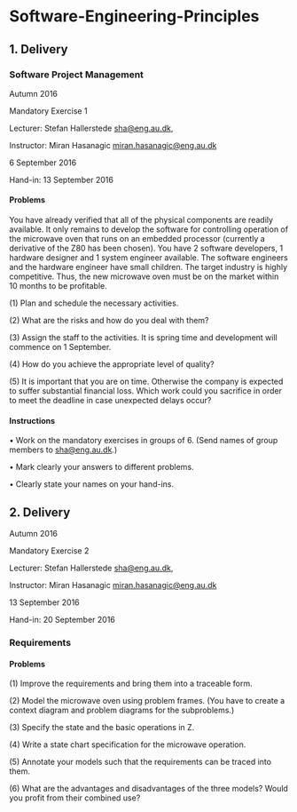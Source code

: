 # Software-Engineering-Principles

## 1. Delivery ##

### Software Project Management ###

Autumn 2016

Mandatory Exercise 1

Lecturer: Stefan Hallerstede <sha@eng.au.dk>,

Instructor: Miran Hasanagic <miran.hasanagic@eng.au.dk>

6 September 2016

Hand-in: 13 September 2016


#### Problems ####
You have already verified that all of the physical components are readily available. It only
remains to develop the software for controlling operation of the microwave oven that runs
on an embedded processor (currently a derivative of the Z80 has been chosen). You have
2 software developers, 1 hardware designer and 1 system engineer available. The software
engineers and the hardware engineer have small children. The target industry is highly
competitive. Thus, the new microwave oven must be on the market within 10 months to
be profitable.

(1) Plan and schedule the necessary activities.

(2) What are the risks and how do you deal with them?

(3) Assign the staff to the activities. It is spring time and development will commence on
1 September.

(4) How do you achieve the appropriate level of quality?

(5) It is important that you are on time. Otherwise the company is expected to suffer
substantial financial loss. Which work could you sacrifice in order to meet the deadline
in case unexpected delays occur?

#### Instructions ####
 
• Work on the mandatory exercises in groups of 6. (Send names of group members to
sha@eng.au.dk.)

• Mark clearly your answers to different problems.

• Clearly state your names on your hand-ins.

## 2. Delivery ##
Autumn 2016

Mandatory Exercise 2

Lecturer: Stefan Hallerstede <sha@eng.au.dk>,

Instructor: Miran Hasanagic <miran.hasanagic@eng.au.dk>

13 September 2016

Hand-in: 20 September 2016

### Requirements ###

#### Problems ####

(1) Improve the requirements and bring them into a traceable form.

(2) Model the microwave oven using problem frames.
(You have to create a context diagram and problem diagrams for the subproblems.)

(3) Specify the state and the basic operations in Z.

(4) Write a state chart specification for the microwave operation.

(5) Annotate your models such that the requirements can be traced into them.

(6) What are the advantages and disadvantages of the three models?
Would you profit from their combined use?
